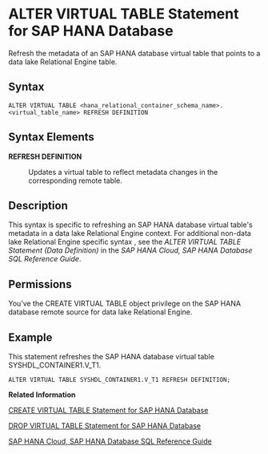 <!-- loio65ead3562a7a4fb68ad7869294ff0370 -->

# ALTER VIRTUAL TABLE Statement for SAP HANA Database

Refresh the metadata of an SAP HANA database virtual table that points to a data lake Relational Engine table.



## Syntax

```
ALTER VIRTUAL TABLE <hana_relational_container_schema_name>.<virtual_table_name> REFRESH DEFINITION
```



## Syntax Elements


<dl>
<dt><b>

REFRESH DEFINITION

</b></dt>
<dd>

Updates a virtual table to reflect metadata changes in the corresponding remote table.



</dd>
</dl>



## Description

This syntax is specific to refreshing an SAP HANA database virtual table's metadata in a data lake Relational Engine context. For additional non-data lake Relational Engine specific syntax , see the *ALTER VIRTUAL TABLE Statement \(Data Definition\)* in the *SAP HANA Cloud, SAP HANA Database SQL Reference Guide*.



<a name="loio65ead3562a7a4fb68ad7869294ff0370__section_opr_ddt_5cb"/>

## Permissions

You’ve the CREATE VIRTUAL TABLE object privilege on the SAP HANA database remote source for data lake Relational Engine.



<a name="loio65ead3562a7a4fb68ad7869294ff0370__section_ms4_4nr_vjb"/>

## Example

This statement refreshes the SAP HANA database virtual table SYSHDL\_CONTAINER1.V\_T1.

```
ALTER VIRTUAL TABLE SYSHDL_CONTAINER1.V_T1 REFRESH DEFINITION;
```

**Related Information**  


[CREATE VIRTUAL TABLE Statement for SAP HANA Database](create-virtual-table-statement-for-sap-hana-database-e60ebf8.md "Creates an SAP HANA database virtual table that points to a remote table for data lake Relational Engine.")

[DROP VIRTUAL TABLE Statement for SAP HANA Database](drop-virtual-table-statement-for-sap-hana-database-6a7fe7e.md "Removes an SAP HANA database virtual table that points to a data lake Relational Engine table from theSAP HANA database.")

[SAP HANA Cloud, SAP HANA Database SQL Reference Guide](https://help.sap.com/viewer/c1d3f60099654ecfb3fe36ac93c121bb/2021_01_QRC/en-US)

